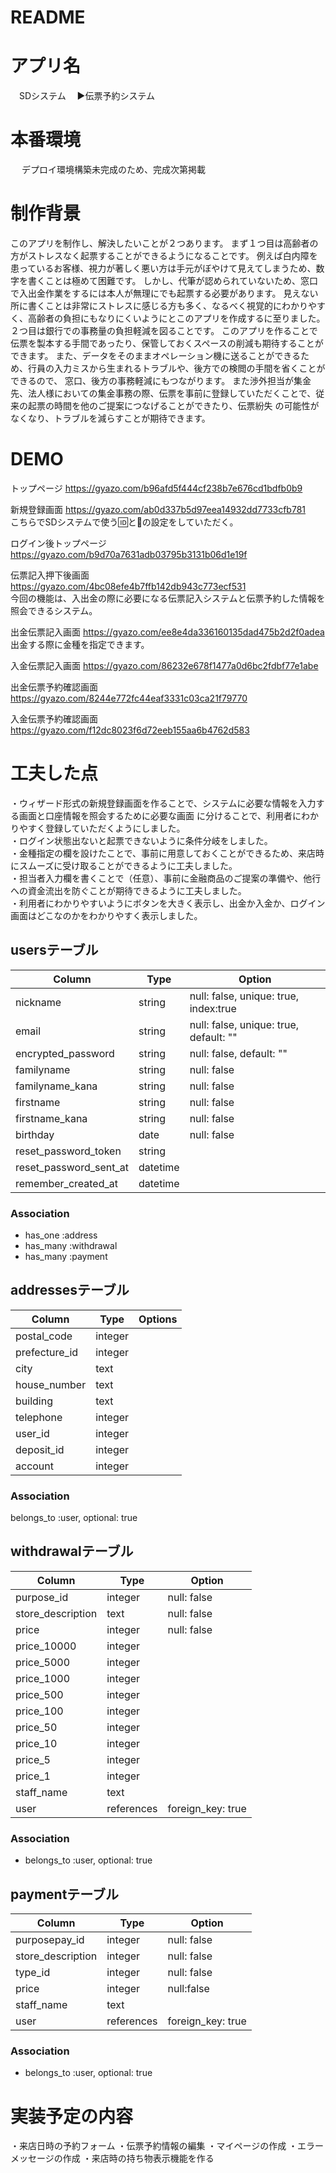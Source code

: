 # README

# アプリ名
　SDシステム
 　▶︎伝票予約システム
  
# 本番環境
　 デプロイ環境構築未完成のため、完成次第掲載
 
# 制作背景
   このアプリを制作し、解決したいことが２つあります。
   まず１つ目は高齢者の方がストレスなく起票することができるようになることです。
   例えば白内障を患っているお客様、視力が著しく悪い方は手元がぼやけて見えてしまうため、数字を書くことは極めて困難です。
   しかし、代筆が認められていないため、窓口で入出金作業をするには本人が無理にでも起票する必要があります。
   見えない所に書くことは非常にストレスに感じる方も多く、なるべく視覚的にわかりやすく、高齢者の負担にもなりにくいようにとこのアプリを作成するに至りました。
   ２つ目は銀行での事務量の負担軽減を図ることです。
   このアプリを作ることで伝票を製本する手間であったり、保管しておくスペースの削減も期待することができます。
   また、データをそのままオペレーション機に送ることができるため、行員の入力ミスから生まれるトラブルや、後方での検閲の手間を省くことができるので、
   窓口、後方の事務軽減にもつながります。
   また渉外担当が集金先、法人様においての集金事務の際、伝票を事前に登録していただくことで、従来の起票の時間を他のご提案につなげることができたり、伝票紛失
   の可能性がなくなり、トラブルを減らすことが期待できます。
   

# DEMO
トップページ
https://gyazo.com/b96afd5f444cf238b7e676cd1bdfb0b9

新規登録画面
https://gyazo.com/ab0d337b5d97eea14932dd7733cfb781
</br>こちらでSDシステムで使う🆔と🔑の設定をしていただく。

ログイン後トップページ
https://gyazo.com/b9d70a7631adb03795b3131b06d1e19f

伝票記入押下後画面
https://gyazo.com/4bc08efe4b7ffb142db943c773ecf531
</br>今回の機能は、入出金の際に必要になる伝票記入システムと伝票予約した情報を照会できるシステム。

出金伝票記入画面
https://gyazo.com/ee8e4da336160135dad475b2d2f0adea
</br>出金する際に金種を指定できます。

入金伝票記入画面
https://gyazo.com/86232e678f1477a0d6bc2fdbf77e1abe


出金伝票予約確認画面
https://gyazo.com/8244e772fc44eaf3331c03ca21f79770


入金伝票予約確認画面
https://gyazo.com/f12dc8023f6d72eeb155aa6b4762d583


# 工夫した点
・ウィザード形式の新規登録画面を作ることで、システムに必要な情報を入力する画面と口座情報を照会するために必要な画面
に分けることで、利用者にわかりやすく登録していただくようにしました。</br>
・ログイン状態出ないと起票できないように条件分岐をしました。</br>
・金種指定の欄を設けたことで、事前に用意しておくことができるため、来店時にスムーズに受け取ることができるように工夫しました。</br>
・担当者入力欄を書くことで（任意）、事前に金融商品のご提案の準備や、他行への資金流出を防ぐことが期待できるように工夫しました。</br>
・利用者にわかりやすいようにボタンを大きく表示し、出金か入金か、ログイン画面はどこなのかをわかりやすく表示しました。</br>

 

## usersテーブル
|Column|Type|Option|
|------|----|------|
|nickname|string|null: false, unique: true, index:true|
|email|string|null: false, unique: true, default: ""|
|encrypted_password|string|null: false, default: ""|
|familyname|string|null: false|
|familyname_kana|string|null: false|
|firstname|string|null: false|
|firstname_kana|string|null: false|
|birthday|date|null: false|
|reset_password_token|string|
|reset_password_sent_at|datetime|
|remember_created_at|datetime|
### Association
- has_one :address
- has_many  :withdrawal
- has_many :payment


## addressesテーブル
|Column|Type|Options|
|------|----|-------|
|postal_code|integer|
|prefecture_id|integer|
|city|text|
|house_number|text|
|building|text|
|telephone|integer|
|user_id|integer|
|deposit_id|integer|
|account|integer|

### Association
belongs_to :user, optional: true

## withdrawalテーブル
|Column|Type|Option|
|------|----|------|
|purpose_id|integer|null: false|
|store_description|text|null: false|
|price|integer|null: false|
|price_10000|integer|
|price_5000|integer|
|price_1000|integer|
|price_500|integer|
|price_100|integer|
|price_50|integer|
|price_10|integer|
|price_5|integer|
|price_1|integer|
|staff_name|text|
|user|references|foreign_key: true|

### Association
- belongs_to :user, optional: true

## paymentテーブル
|Column|Type|Option|
|------|----|------|
|purposepay_id|integer|null: false|
|store_description|integer|null: false|
|type_id|integer|null: false|
|price|integer|null:false|
|staff_name|text|
|user|references|foreign_key: true|

### Association
- belongs_to :user, optional: true

# 実装予定の内容
・来店日時の予約フォーム
・伝票予約情報の編集
・マイページの作成
・エラーメッセージの作成
・来店時の持ち物表示機能を作る

